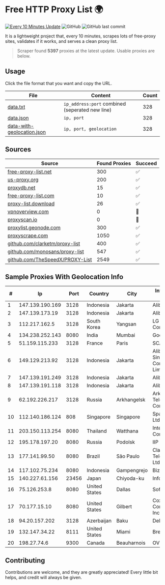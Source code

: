 
# Free HTTP Proxy List 🌍

[![Every 10 Minutes Update](https://github.com/mertguvencli/http-proxy-list/actions/workflows/main.yml/badge.svg?branch=main)](https://github.com/mertguvencli/http-proxy-list/actions/workflows/main.yml)
![GitHub](https://img.shields.io/github/license/mertguvencli/http-proxy-list)
![GitHub last commit](https://img.shields.io/github/last-commit/mertguvencli/http-proxy-list)

It is a lightweight project that, every 10 minutes, scrapes lots of free-proxy sites, validates if it works, and serves a clean proxy list.


> Scraper found **5397** proxies at the latest update. Usable proxies are below.

## Usage

Click the file format that you want and copy the URL.


|File|Content|Count|
|----|-------|-----|
|[data.txt](https://raw.githubusercontent.com/mertguvencli/http-proxy-list/main/proxy-list/data.txt)|`ip_address:port` combined (seperated new line)|328|
|[data.json](https://raw.githubusercontent.com/mertguvencli/http-proxy-list/main/proxy-list/data.json)|`ip, port`|328|
|[data-with-geolocation.json](https://raw.githubusercontent.com/mertguvencli/http-proxy-list/main/proxy-list/data-with-geolocation.json)|`ip, port, geolocation`|328|

## Sources

|Source|Found Proxies|Succeed|
|------|-------------|-------|
|[free-proxy-list.net](https://free-proxy-list.net)|300|✅|
|[us-proxy.org](https://www.us-proxy.org)|200|✅|
|[proxydb.net](http://proxydb.net)|15|✅|
|[free-proxy-list.com](https://free-proxy-list.com/?page=&port=&type%5B%5D=http&type%5B%5D=https&up_time=0&search=Search)|10|✅|
|[proxy-list.download](https://www.proxy-list.download/HTTP)|26|✅|
|[vpnoverview.com](https://vpnoverview.com/privacy/anonymous-browsing/free-proxy-servers)|0|🚫|
|[proxyscan.io](https://www.proxyscan.io)|0|🚫|
|[proxylist.geonode.com](https://proxylist.geonode.com/api/proxy-list?limit=300&page=1&sort_by=lastChecked&sort_type=desc&protocols=http,https)|300|✅|
|[proxyscrape.com](https://api.proxyscrape.com/v2/?request=displayproxies&protocol=http&timeout=10000&country=all&ssl=all&anonymity=all)|1050|✅|
|[github.com/clarketm/proxy-list](https://raw.githubusercontent.com/clarketm/proxy-list/master/proxy-list-raw.txt)|400|✅|
|[github.com/monosans/proxy-list](https://raw.githubusercontent.com/monosans/proxy-list/main/proxies/http.txt)|547|✅|
|[github.com/TheSpeedX/PROXY-List](https://raw.githubusercontent.com/TheSpeedX/PROXY-List/master/http.txt)|2549|✅|


## Sample Proxies With Geolocation Info

|#|Ip|Port|Country|City|Internet Service Provider|
|-|--|----|-------|----|-------------------------|
|1|147.139.190.169|3128|Indonesia|Jakarta|Alibaba.com LLC|
|2|147.139.173.19|3128|Indonesia|Jakarta|Alibaba.com LLC|
|3|112.217.162.5|3128|South Korea|Yangsan|LG DACOM Corporation|
|4|134.238.252.143|8080|India|Mumbai|Google LLC|
|5|51.159.115.233|3128|France|Paris|SCALEWAY|
|6|149.129.213.92|3128|Indonesia|Jakarta|Alibaba.com Singapore E-Commerce Private Limited|
|7|147.139.191.249|3128|Indonesia|Jakarta|Alibaba.com LLC|
|8|147.139.191.118|3128|Indonesia|Jakarta|Alibaba.com LLC|
|9|62.192.226.217|3128|Russia|Arkhangelsk|Arkhangelsk Television Company Ltd|
|10|112.140.186.124|808|Singapore|Singapore|Sparkstation Pte Ltd|
|11|203.150.113.254|8080|Thailand|Watthana|Internet Thailand Company Ltd.|
|12|195.178.197.20|8080|Russia|Podolsk|IIP|
|13|177.141.99.50|8080|Brazil|São Paulo|Claro NXT Telecomunicacoes Ltda|
|14|117.102.75.234|8080|Indonesia|Gampengrejo|Biznet Networks|
|15|140.227.61.156|23456|Japan|Chiyoda-ku|InfoSphere|
|16|75.126.253.8|8080|United States|Dallas|SoftLayer|
|17|70.177.15.10|8080|United States|Gilbert|Cox Communications Inc.|
|18|94.20.157.202|3128|Azerbaijan|Baku|Delta Telecom|
|19|132.147.34.22|8111|United States|Miami|Breezeline|
|20|198.27.74.6|9300|Canada|Beauharnois|OVH SAS|



## Contributing

Contributions are welcome, and they are greatly appreciated! Every
little bit helps, and credit will always be given.

